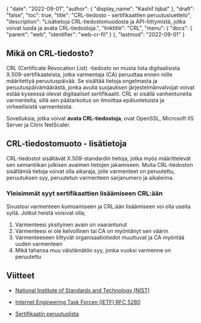 {
  "date": "2022-09-01",
  "author": {
    "display_name": "Kashif Iqbal"
},
  "draft": "false",
  "toc": true,
  "title": "CRL-tiedosto - sertifikaattien peruutusluettelo",
  "description": "Lisätietoja CRL-tiedostomuodosta ja API-liittymistä, jotka voivat luoda ja avata CRL-tiedostoja.",
  "linktitle": "CRL",
  "menu": {
    "docs": {
      "parent": "web",
      "identifier": "web-cr-fil"
}
},
  "lastmod": "2022-09-01"
}

## Mikä on CRL-tiedosto?

CRL (Certificate Revocation List) -tiedosto on musta lista digitaalisista X.509-sertifikaateista, jotka varmentaja (CA) peruuttaa ennen niille määritettyä peruutuspäivää. Se sisältää tietoja ongelmasta ja peruutuspäivämäärästä, jonka avulla suojauksen järjestelmänvalvojat voivat estää kyseessä olevat digitaaliset sertifikaatit. CRL ei sisällä vanhentuneita varmenteita, sillä sen päätarkoitus on ilmoittaa epäluotetuista ja virheellisistä varmenteista.

Sovelluksia, jotka voivat **avata CRL-tiedostoja**, ovat OpenSSL, Microsoft IIS Server ja Citrix NetScaler.

## CRL-tiedostomuoto - lisätietoja

CRL-tiedostot sisältävät X.509-standardin tietoja, jotka myös määrittelevät sen semantiikan julkisen avaimen tietojen jakamiseen. Muita CRL-tiedoston sisältämiä tietoja voivat olla aikaraja, jolle varmenteet on peruutettu, peruutuksen syy, peruutetun varmenteen sarjanumero ja aikaleima.


### Yleisimmät syyt sertifikaattien lisäämiseen CRL:ään

Sivustosi varmenteen kumoamiseen ja CRL:ään lisäämiseen voi olla useita syitä. Jotkut heistä voisivat olla;

1. Varmenteesi yksityinen avain on vaarantunut
1. Varmenteesi ei ole kelvollinen tai CA on myöntänyt sen väärin
1. Varmenteeseen liittyvät organisaatiotiedot muuttuvat ja CA myöntää uuden varmenteen
1. Mikä tahansa muu väistämätön syy, jonka vuoksi varmenne on peruutettu

## Viitteet

* [National Institute of Standards and Technology (NIST)](https://csrc.nist.gov/glossary/term/CRL)

* [Internet Engineering Task Forcen (IETF) RFC 5280](https://tools.ietf.org/html/rfc5280)

* [Sertifikaatin peruutuslista](https://en.wikipedia.org/wiki/Certificate_revocation_list)


